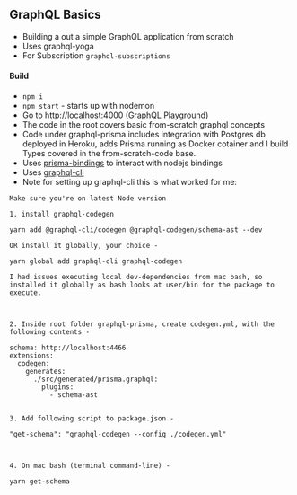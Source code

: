 ## GraphQL Basics 

- Building a out a simple GraphQL application from scratch
- Uses graphql-yoga
- For Subscription `graphql-subscriptions`

#### Build

- `npm i`
- `npm start` - starts up with nodemon
- Go to http://localhost:4000 (GraphQL Playground)
- The code in the root covers basic from-scratch graphql concepts
- Code under graphql-prisma includes integration with Postgres db deployed in Heroku, adds Prisma running as Docker cotainer
and I build Types covered in the from-scratch-code base.
- Uses [prisma-bindings](https://github.com/prisma-labs/prisma-binding) to interact with nodejs bindings
- Uses [graphql-cli](https://github.com/Urigo/graphql-cli#readme)
- Note for setting up graphql-cli this is what worked for me:

```
Make sure you're on latest Node version

1. install graphql-codegen

yarn add @graphql-cli/codegen @graphql-codegen/schema-ast --dev

OR install it globally, your choice -

yarn global add graphql-cli graphql-codegen

I had issues executing local dev-dependencies from mac bash, so installed it globally as bash looks at user/bin for the package to execute.



2. Inside root folder graphql-prisma, create codegen.yml, with the following contents -

schema: http://localhost:4466
extensions:
  codegen:
    generates:
      ./src/generated/prisma.graphql:
        plugins:
          - schema-ast


3. Add following script to package.json -

"get-schema": "graphql-codegen --config ./codegen.yml"



4. On mac bash (terminal command-line) -

yarn get-schema
```

